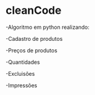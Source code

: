 # cleanCode
-Algoritmo em python realizando:

-Cadastro de produtos

-Preços de produtos

-Quantidades

-Excluisões 

-Impressões
